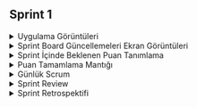 ## Sprint 1

<details>
  <summary>Uygulama Görüntüleri</summary>
  
  * Tasarım fotoğrafları eklenecek.
</details>

<details>
  <summary>Sprint Board Güncellemeleri Ekran Görüntüleri</summary>
  
   ![Ekran görüntüsü 2024-07-11 221510](https://github.com/oua-group-17/bootcamp-final-app/assets/47718441/6f5a9b94-08e0-4ac7-8201-1ba800433893)
</details>

<details>
  <summary>Sprint İçinde Beklenen Puan Tanımlama</summary>
  
  * Bitince 100 puana tamamlanacaktır.
</details>

<details>
  <summary>Puan Tamamlama Mantığı</summary>
  
  * ????
</details>

<details>
  <summary>Günlük Scrum</summary>
  
  * Buraya whatsapp üzerindeki yazışmalar eklenebilir.
</details>

<details>
  <summary>Sprint Review</summary>
  
  * Uygulama tasarımları tamamlanmış, kategorize edilen uygulama içi modüllere göre görev dağılımı yapılmıştır. Uygulama geliştirme sürecinde kullanılacak teknolojiler ve entegrasyonlar belirlenerek gelecek sprintler için hedefler netleştirilmiştir.
</details>

<details>
  <summary>Sprint Retrospektifi</summary>
  
  * Bir sonraki sprint için takımın ortak bir gün belirlemesine karar verilmiş, daily scrumlara Whatsapp üzerinden devam edilmesine ve uygulama geliştirme sürecinde daha sık etkileşimde kalınması gerektiğine vurgu yapılmıştır.
</details>

   
